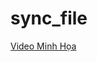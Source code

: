 # sync_file

[Video Minh Họa](https://drive.google.com/file/d/1g6ysbrnBnXxenAfcHoKcFRjaChAkRcWP/view)
